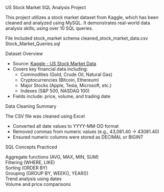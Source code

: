
US Stock Market SQL Analysis Project

This project utilizes a stock market dataset from Kaggle, which has been cleaned and analyzed using MySQL. It demonstrates real-world data analysis skills, using over 10 SQL queries.

File Included 
stock_market schema
cleaned_stock_market_data.csv  
Stock_Market_Queries.sql     
                  

 Dataset Overview

- Source: [Kaggle - US Stock Market Data](https://www.kaggle.com/)
- Covers key financial data including:
  - Commodities (Gold, Crude Oil, Natural Gas)
  - Cryptocurrencies (Bitcoin, Ethereum)
  - Major Stocks (Apple, Tesla, Microsoft, etc.)
  - Indexes (S&P 500, NASDAQ 100)
- Fields include: price, volume, and trading date


 Data Cleaning Summary

The CSV file was cleaned using Excel
- Converted all date values to YYYY-MM-DD format
- Removed commas from numeric values (e.g., 43,081.40 → 43081.40)
- Ensured numeric columns were stored as DECIMAL or BIGINT



SQL Concepts Practiced

Aggregate functions (AVG, MAX, MIN, SUM)  
Filtering (WHERE, LIKE)  
Sorting (ORDER BY)  
Grouping (GROUP BY, WEEK(), YEAR())    
Trend analysis using dates  
Volume and price comparisons
